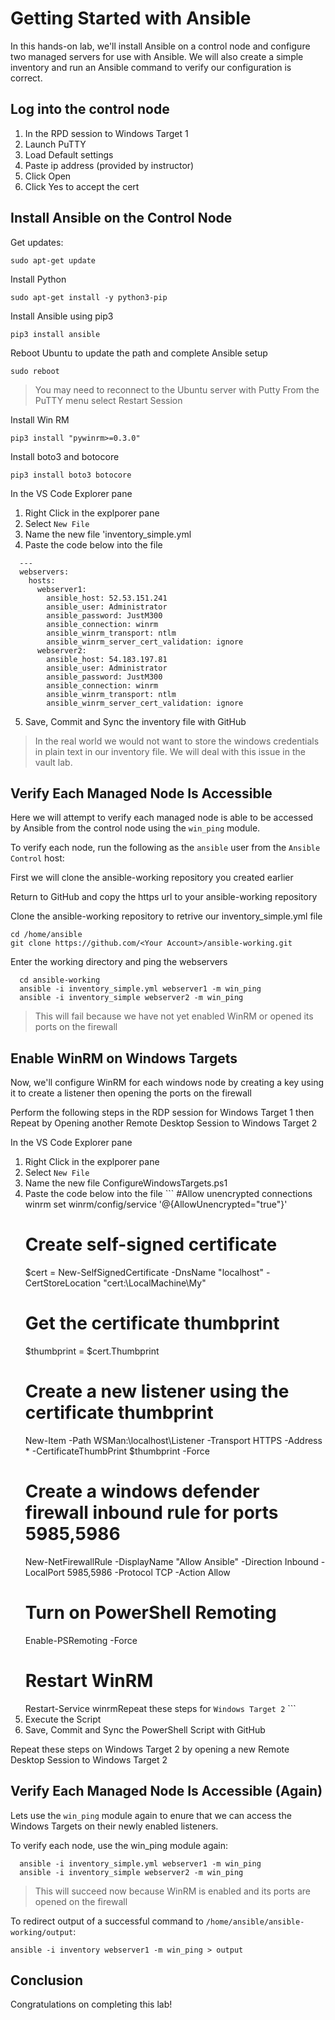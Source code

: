 # Getting Started with Ansible

In this hands-on lab, we'll install Ansible on a control node and configure two managed servers for use with Ansible. We will also create a simple inventory and run an Ansible command to verify our configuration is correct.

## Log into the control node

1. In the RPD session to Windows Target 1
1. Launch PuTTY
1. Load Default settings
1. Paste ip address (provided by instructor)
1. Click Open
1. Click Yes to accept the cert

## Install Ansible on the Control Node

Get updates:

  ```
  sudo apt-get update
  ```

Install Python

  ```
  sudo apt-get install -y python3-pip
  ```

Install Ansible using pip3

  ```
  pip3 install ansible
  ```

Reboot Ubuntu to update the path and complete Ansible setup

  ```
  sudo reboot
  ```

> You may need to reconnect to the Ubuntu server with Putty
> From the PuTTY menu select Restart Session

Install Win RM

  ```
  pip3 install "pywinrm>=0.3.0"
  ```

Install boto3 and botocore

  ```
  pip3 install boto3 botocore
  ```

In the VS Code Explorer pane

  1. Right Click in the explporer pane
  1. Select `New File`
  1. Name the new file 'inventory_simple.yml
  1. Paste the code below into the file
  ```
    ---
    webservers:
      hosts:
        webserver1:
          ansible_host: 52.53.151.241
          ansible_user: Administrator
          ansible_password: JustM300
          ansible_connection: winrm
          ansible_winrm_transport: ntlm
          ansible_winrm_server_cert_validation: ignore
        webserver2:
          ansible_host: 54.183.197.81
          ansible_user: Administrator
          ansible_password: JustM300
          ansible_connection: winrm
          ansible_winrm_transport: ntlm
          ansible_winrm_server_cert_validation: ignore
   ```
   5. Save, Commit and Sync the inventory file with GitHub

> In the real world we would not want to store the windows credentials in plain text in our inventory file. We will deal with this issue in the vault lab.

## Verify Each Managed Node Is Accessible

Here we will attempt to verify each managed node is able to be accessed by Ansible from the control node using the `win_ping` module.

To verify each node, run the following as the `ansible` user from the `Ansible Control` host:

First we will clone the ansible-working repository you created earlier

Return to GitHub and copy the https url to your ansible-working repository

Clone the ansible-working repository to retrive our inventory_simple.yml file
```
cd /home/ansible
git clone https://github.com/<Your Account>/ansible-working.git
```

  Enter the working directory and ping the webservers
```
  cd ansible-working
  ansible -i inventory_simple.yml webserver1 -m win_ping 
  ansible -i inventory_simple webserver2 -m win_ping 
```

  > This will fail because we have not yet enabled WinRM or opened its ports on the firewall
  
  ## Enable WinRM on Windows Targets

Now, we'll configure WinRM for each windows node by creating a key using it to create a listener then opening the ports on the firewall

Perform the following steps in the RDP session for Windows Target 1 then Repeat by Opening another Remote Desktop Session to Windows Target 2

In the VS Code Explorer pane

  1. Right Click in the explporer pane
  1. Select `New File`
  1. Name the new file ConfigureWindowsTargets.ps1
  1. Paste the code below into the file
    ```
     #Allow unencrypted connections
      winrm set winrm/config/service '@{AllowUnencrypted="true"}'
     # Create self-signed certificate
      $cert = New-SelfSignedCertificate -DnsName "localhost" -CertStoreLocation "cert:\LocalMachine\My"
     # Get the certificate thumbprint
      $thumbprint = $cert.Thumbprint
     # Create a new listener using the certificate thumbprint
      New-Item -Path WSMan:\localhost\Listener -Transport HTTPS -Address * -CertificateThumbPrint $thumbprint -Force
     # Create a windows defender firewall inbound rule for ports 5985,5986
      New-NetFirewallRule -DisplayName "Allow Ansible" -Direction Inbound -LocalPort 5985,5986 -Protocol TCP -Action Allow
     # Turn on PowerShell Remoting
      Enable-PSRemoting -Force
     # Restart WinRM
      Restart-Service winrmRepeat these steps for `Windows Target 2`
    ```
   1. Execute the Script 
   1. Save, Commit and Sync the PowerShell Script with GitHub
   
Repeat these steps on Windows Target 2 by opening a new Remote Desktop Session to Windows Target 2

## Verify Each Managed Node Is Accessible (Again)

Lets use the `win_ping` module again to enure that we can access the Windows Targets on their newly enabled listeners.

To verify each node, use the win_ping module again:

  ```
    ansible -i inventory_simple.yml webserver1 -m win_ping 
    ansible -i inventory_simple webserver2 -m win_ping 
  ```

  > This will succeed now because WinRM is enabled and its ports are opened on the firewall

  
  To redirect output of a successful command to `/home/ansible/ansible-working/output`:

  ```
  ansible -i inventory webserver1 -m win_ping > output 
  ```

## Conclusion

Congratulations on completing this lab!

